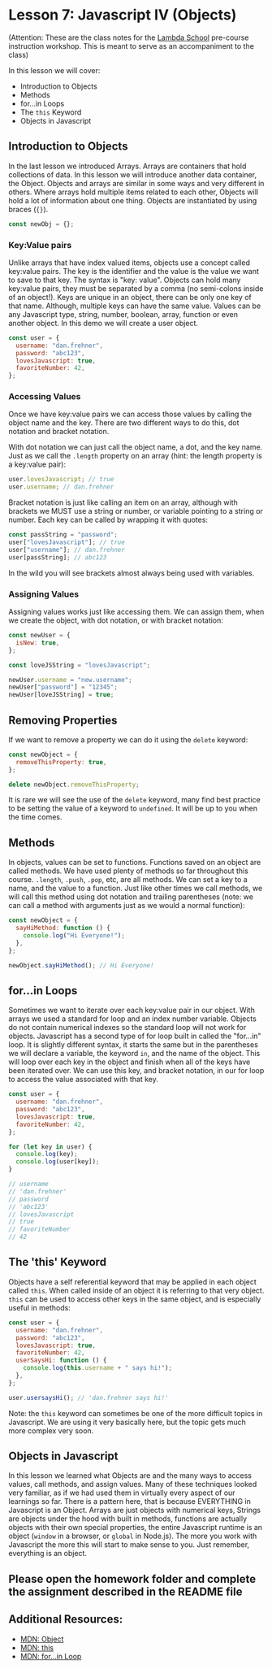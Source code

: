 # Lesson 7: Javascript IV (Objects)

(Attention: These are the class notes for the [Lambda School](http://www.lambdaschool.com) pre-course instruction workshop. This is meant to serve as an accompaniment to the class)

In this lesson we will cover:

- Introduction to Objects
- Methods
- for...in Loops
- The `this` Keyword
- Objects in Javascript

## Introduction to Objects

In the last lesson we introduced Arrays. Arrays are containers that hold collections of data. In this lesson we will introduce another data container, the Object. Objects and arrays are similar in some ways and very different in others. Where arrays hold multiple items related to each other, Objects will hold a lot of information about one thing. Objects are instantiated by using braces (`{}`).

```javascript
const newObj = {};
```

### Key:Value pairs

Unlike arrays that have index valued items, objects use a concept called key:value pairs. The key is the identifier and the value is the value we want to save to that key. The syntax is "key: value". Objects can hold many key:value pairs, they must be separated by a comma (no semi-colons inside of an object!). Keys are unique in an object, there can be only one key of that name. Although, multiple keys can have the same value. Values can be any Javascript type, string, number, boolean, array, function or even another object. In this demo we will create a user object.

```javascript
const user = {
  username: "dan.frehner",
  password: "abc123",
  lovesJavascript: true,
  favoriteNumber: 42,
};
```

### Accessing Values

Once we have key:value pairs we can access those values by calling the object name and the key. There are two different ways to do this, dot notation and bracket notation.

With dot notation we can just call the object name, a dot, and the key name. Just as we call the `.length` property on an array (hint: the length property is a key:value pair):

```javascript
user.lovesJavascript; // true
user.username; // dan.frehner
```

Bracket notation is just like calling an item on an array, although with brackets we MUST use a string or number, or variable pointing to a string or number. Each key can be called by wrapping it with quotes:

```javascript
const passString = "password";
user["lovesJavascript"]; // true
user["username"]; // dan.frehner
user[passString]; // abc123
```

In the wild you will see brackets almost always being used with variables.

### Assigning Values

Assigning values works just like accessing them. We can assign them, when we create the object, with dot notation, or with bracket notation:

```javascript
const newUser = {
  isNew: true,
};

const loveJSString = "lovesJavascript";

newUser.username = "new.username";
newUser["password"] = "12345";
newUser[loveJSString] = true;
```

## Removing Properties

If we want to remove a property we can do it using the `delete` keyword:

```javascript
const newObject = {
  removeThisProperty: true,
};

delete newObject.removeThisProperty;
```

It is rare we will see the use of the `delete` keyword, many find best practice to be setting the value of a keyword to `undefined`. It will be up to you when the time comes.

## Methods

In objects, values can be set to functions. Functions saved on an object are called methods. We have used plenty of methods so far throughout this course. `.length`, `.push`, `.pop`, etc, are all methods. We can set a key to a name, and the value to a function. Just like other times we call methods, we will call this method using dot notation and trailing parentheses (note: we can call a method with arguments just as we would a normal function):

```javascript
const newObject = {
  sayHiMethod: function () {
    console.log("Hi Everyone!");
  },
};

newObject.sayHiMethod(); // Hi Everyone!
```

## for...in Loops

Sometimes we want to iterate over each key:value pair in our object. With arrays we used a standard for loop and an index number variable. Objects do not contain numerical indexes so the standard loop will not work for objects. Javascript has a second type of for loop built in called the "for...in" loop. It is slightly different syntax, it starts the same but in the parentheses we will declare a variable, the keyword `in`, and the name of the object. This will loop over each key in the object and finish when all of the keys have been iterated over. We can use this key, and bracket notation, in our for loop to access the value associated with that key.

```javascript
const user = {
  username: "dan.frehner",
  password: "abc123",
  lovesJavascript: true,
  favoriteNumber: 42,
};

for (let key in user) {
  console.log(key);
  console.log(user[key]);
}

// username
// 'dan.frehner'
// password
// 'abc123'
// lovesJavascript
// true
// favoriteNumber
// 42
```

## The 'this' Keyword

Objects have a self referential keyword that may be applied in each object called `this`. When called inside of an object it is referring to that very object. `this` can be used to access other keys in the same object, and is especially useful in methods:

```javascript
const user = {
  username: "dan.frehner",
  password: "abc123",
  lovesJavascript: true,
  favoriteNumber: 42,
  userSaysHi: function () {
    console.log(this.username + " says hi!");
  },
};

user.usersaysHi(); // 'dan.frehner says hi!'
```

Note: the `this` keyword can sometimes be one of the more difficult topics in Javascript. We are using it very basically here, but the topic gets much more complex very soon.

## Objects in Javascript

In this lesson we learned what Objects are and the many ways to access values, call methods, and assign values. Many of these techniques looked very familiar, as if we had used them in virtually every aspect of our learnings so far. There is a pattern here, that is because EVERYTHING in Javascript is an Object. Arrays are just objects with numerical keys, Strings are objects under the hood with built in methods, functions are actually objects with their own special properties, the entire Javascript runtime is an object (`window` in a browser, or `global` in Node.js). The more you work with Javascript the more this will start to make sense to you. Just remember, everything is an object.

## Please open the homework folder and complete the assignment described in the README file

## Additional Resources:

- [MDN: Object](https://developer.mozilla.org/en-US/docs/Web/JavaScript/Reference/Global_Objects/Object)
- [MDN: this](https://developer.mozilla.org/en-US/docs/Web/JavaScript/Reference/Operators/this)
- [MDN: for...in Loop](https://developer.mozilla.org/en-US/docs/Web/JavaScript/Reference/Statements/for...in)
